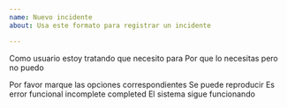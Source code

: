 ```yaml
---
name: Nuevo incidente
about: Usa este formato para registrar un incidente

---
```


Como usuario estoy tratando que necesito para Por que lo necesitas pero no puedo

Por favor marque las opciones correspondientes
 Se puede reproducir
 Es error funcional
 incomplete
 completed
 El sistema sigue funcionando
